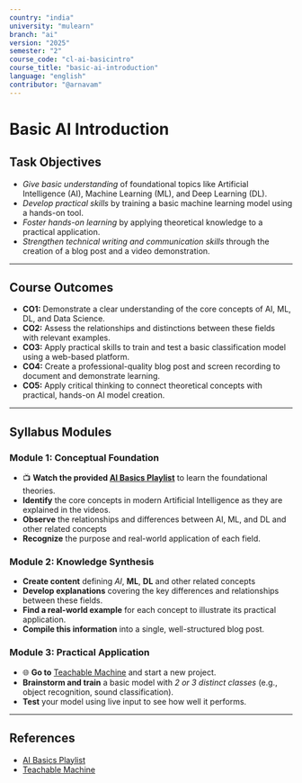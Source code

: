 ```yaml
---
country: "india"
university: "mulearn"
branch: "ai"
version: "2025"
semester: "2"
course_code: "cl-ai-basicintro"
course_title: "basic-ai-introduction"
language: "english"
contributor: "@arnavam"
---
```


# Basic AI Introduction

## Task Objectives

* _Give basic understanding_ of foundational topics like Artificial Intelligence (AI), Machine Learning (ML), and Deep Learning (DL).
* _Develop practical skills_ by training a basic machine learning model using a hands-on tool.
* _Foster hands-on learning_ by applying theoretical knowledge to a practical application.
* _Strengthen technical writing and communication skills_ through the creation of a blog post and a video demonstration.
    
---
## Course Outcomes

* **CO1:** Demonstrate a clear understanding of the core concepts of AI, ML, DL, and Data Science.
* **CO2:** Assess the relationships and distinctions between these fields with relevant examples.
* **CO3:** Apply practical skills to train and test a basic classification model using a web-based platform.
* **CO4:** Create a professional-quality blog post and screen recording to document and demonstrate learning.
* **CO5:** Apply critical thinking to connect theoretical concepts with practical, hands-on AI model creation.

---

## Syllabus Modules

### Module 1: Conceptual Foundation


* 📺 **Watch the provided [AI Basics Playlist](https://youtube.com/playlist?list=PLcXD2UVHZ2NDPEnt6YG4lbC9_cyUx-DNk&si=Q1q8c2BPjfon6cDY)** to learn the foundational theories.
* **Identify** the core concepts in modern Artificial Intelligence as they are explained in the videos.
* **Observe** the relationships and differences between AI, ML, and DL  and other related concepts
* **Recognize** the purpose and real-world application of each field.


### Module 2: Knowledge Synthesis

* **Create content** defining _AI_, **ML**, **DL** and other related concepts
* **Develop explanations** covering the key differences and relationships between these fields.
* **Find a real-world example** for each concept to illustrate its practical application.
* **Compile this information** into a single, well-structured blog post.

### Module 3: Practical Application

* 🌐 **Go to** [Teachable Machine](https://teachablemachine.withgoogle.com/) and start a new project.
* **Brainstorm and train** a basic model with _2 or 3 distinct classes_ (e.g., object recognition, sound classification).
* **Test** your model using live input to see how well it performs.

---

## References
* [AI Basics Playlist](https://youtube.com/playlist?list=PLcXD2UVHZ2NDPEnt6YG4lbC9_cyUx-DNk&si=Q1q8c2BPjfon6cDY)
* [Teachable Machine](https://teachablemachine.withgoogle.com/)